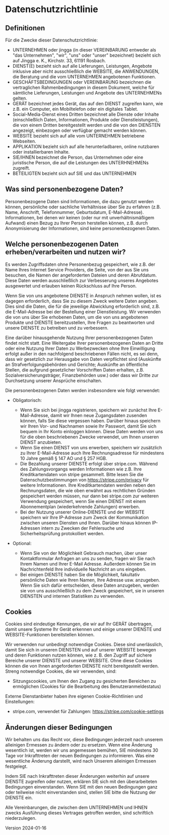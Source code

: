 # Datenschutzrichtlinie

## Definitionen

Für die Zwecke dieser Datenschutzrichtlinie:

* UNTERNEHMEN oder jingga (in dieser VEREINBARUNG entweder als "das Unternehmen", "wir", "uns" oder "unser" bezeichnet) bezieht sich auf Jingga e. K., Kirchstr. 33, 61191 Rosbach.
* DIENST(E) bezieht sich auf alle Lieferungen, Leistungen, Angebote inklusive aber nicht ausschließlich die WEBSITE, die ANWENDUNGEN, die Beratung und die vom UNTERNEHMEN angebotenen Funktionen.
* GESCHÄFTSBEDINGUNGEN oder VEREINBARUNG bezeichnen die vertraglichen Rahmenbedingungen in diesem Dokument, welche für sämtliche Lieferungen, Leistungen und Angebote des UNTERNEHMENs gelten.
* GERÄT bezeichnet jedes Gerät, das auf den DIENST zugreifen kann, wie z.B. ein Computer, ein Mobiltelefon oder ein digitales Tablet.
* Social-Media-Dienst eines Dritten bezeichnet alle Dienste oder Inhalte (einschließlich Daten, Informationen, Produkte oder Dienstleistungen), die von einem Dritten bereitgestellt werden und die von den DIENSTEN angezeigt, einbezogen oder verfügbar gemacht werden können.
* WEBSITE bezieht sich auf alle vom UNTERNEHMEN betriebene Webseiten.
* APPLIKATION bezieht sich auf alle herunterladbaren, online nutzbaren oder installierbaren Inhalte.
* SIE/IHNEN bezeichnet die Person, das Unternehmen oder eine juristische Person, die auf die Leistungen des UNTERHNEHMENs zugreift.
* BETEILIGTEN bezieht sich auf SIE und das UNTERNEHMEN

## Was sind personenbezogene Daten?

Personenbezogene Daten sind Informationen, die dazu genutzt werden können, persönliche oder sachliche Verhältnisse über Sie zu erfahren (z.B. Name, Anschrift, Telefonnummer, Geburtsdatum, E-Mail-Adresse). Informationen, bei denen wir keinen (oder nur mit unverhältnismäßigem Aufwand) einen Bezug zu Ihrer Person herstellen können, z.B. durch Anonymisierung der Informationen, sind keine personenbezogenen Daten.

## Welche personenbezogenen Daten erheben/verarbeiten und nutzen wir?

Es werden Zugriffsdaten ohne Personenbezug gespeichert, wie z.B. der Name Ihres Internet Service Providers, die Seite, von der aus Sie uns besuchen, die Namen der angeforderten Dateien und deren Abrufdatum. Diese Daten werden ausschließlich zur Verbesserung unseres Angebotes ausgewertet und erlauben keinen Rückschluss auf Ihre Person.

Wenn Sie von uns angebotene DIENSTE in Anspruch nehmen wollen, ist es dagegen erforderlich, dass Sie zu diesem Zweck weitere Daten angeben. Dies sind die Daten, die für die jeweilige Abwicklung erforderlich sind, z.B. die E-Mail-Adresse bei der Bestellung einer Dienstleistung. Wir verwenden die von uns über Sie erhobenen Daten, um die von uns angebotenen Produkte und DIENSTE bereitzustellen, Ihre Fragen zu beantworten und unsere DIENSTE zu betreiben und zu verbessern.

Eine darüber hinausgehende Nutzung Ihrer personenbezogenen Daten findet nicht statt. Eine Weitergabe Ihrer personenbezogenen Daten an Dritte oder eine Nutzung Ihrer Daten zu Werbezwecken ohne Ihre Einwilligung erfolgt außer in den nachfolgend beschriebenen Fällen nicht, es sei denn, dass wir gesetzlich zur Herausgabe von Daten verpflichtet sind (Auskünfte an Strafverfolgungsbehörden und Gerichte; Auskünfte an öffentliche Stellen, die aufgrund gesetzlicher Vorschriften Daten erhalten, z.B. Sozialversicherungsträger, Finanzbehörden usw.) oder dass wir Dritte zur Durchsetzung unserer Ansprüche einschalten.

Die personenbezogenen Daten werden insbesondere wie folgt verwendet:

* Obligatorisch:
  * Wenn Sie sich bei jingga registrieren, speichern wir zunächst Ihre E-Mail-Adresse, damit wir Ihnen neue Zugangsdaten zusenden können, falls Sie diese vergessen haben. Darüber hinaus speichern wir Ihren Vor- und Nachnamen sowie Ihr Passwort, damit Sie sich bequem in Ihr Konto einloggen können. Diese Daten werden von uns für die oben beschriebenen Zwecke verwendet, um Ihnen unseren DIENST anzubieten.
  * Wenn Sie einen DIENST von uns erwerben, speichern wir zusätzlich zu Ihrer E-Mail-Adresse auch Ihre Rechnungsadresse für mindestens 10 Jahre gemäß § 147 AO und § 257 HGB.
  * Die Bezahlung unserer DIENSTE erfolgt über stripe.com. Während des Zahlungsvorgangs werden Informationen wie z.B. Ihre Kreditkartendaten von stripe gesammelt. Bitte lesen Sie die Datenschutzbestimmungen von https://stripe.com/privacy für weitere Informationen. Ihre Kreditkartendaten werden neben den Rechnungsdaten, die wie oben erwähnt aus rechtlichen Gründen gespeichert werden müssen, nur dann bei stripe.com zur weiteren Verwendung gespeichert, wenn Sie einen DIENST mit einem Abonnementplan (wiederkehrende Zahlungen) erwerben.
  * Bei der Nutzung unserer Online-DIENSTE und der WEBSITE speichern wir Ihre IP-Adresse zum Zweck der Kommunikation zwischen unseren Diensten und Ihnen. Darüber hinaus können IP-Adressen intern zu Zwecken der Fehlersuche und Sicherheitsprüfung protokolliert werden.

* Optional:
  * Wenn Sie von der Möglichkeit Gebrauch machen, über unser Kontaktformular Anfragen an uns zu senden, fragen wir Sie nach Ihrem Namen und Ihrer E-Mail Adresse. Außerdem können Sie im Nachrichtenfeld Ihre individuelle Nachricht an uns eingeben.
  * Bei einigen DIENSTE haben Sie die Möglichkeit, fakultativ persönliche Daten wie Ihren Namen, Ihre Adresse usw. anzugeben. Wenn Sie sich dafür entscheiden, diese Daten anzugeben, werden sie von uns ausschließlich zu dem Zweck gespeichert, sie in unseren DIENSTEN und internen Statistiken zu verwenden.

## Cookies

Cookies sind eindeutige Kennungen, die wir auf Ihr GERÄT übertragen, damit unsere Systeme Ihr Gerät erkennen und einige unserer DIENSTE und WEBSITE-Funktionen bereitstellen können.

Wir verwenden nur unbedingt notwendige Cookies. Diese sind unerlässlich, damit Sie sich in unseren DIENSTEN und auf unserer WEBSITE bewegen und deren Funktionen nutzen können, wie z. B. den Zugriff auf sichere Bereiche unserer DIENSTE und unserer WEBSITE. Ohne diese Cookies können die von Ihnen angeforderten DIENSTE nicht bereitgestellt werden. Streng notwendige Cookies, die wir verwenden, sind:

* Sitzungscookies, um Ihnen den Zugang zu gesicherten Bereichen zu ermöglichen (Cookies für die Bearbeitung des Benutzeranmeldestatus)

Externe Dienstanbieter haben ihre eigenen Cookie-Richtlinien und Einstellungen:

* stripe.com, verwendet für Zahlungen: https://stripe.com/cookie-settings

## Änderungen dieser Bedingungen

Wir behalten uns das Recht vor, diese Bedingungen jederzeit nach unserem alleinigen Ermessen zu ändern oder zu ersetzen. Wenn eine Änderung wesentlich ist, werden wir uns angemessen bemühen, SIE mindestens 30 Tage vor Inkrafttreten der neuen Bedingungen zu informieren. Was eine wesentliche Änderung darstellt, wird nach Unserem alleinigen Ermessen festgelegt.

Indem SIE nach Inkrafttreten dieser Änderungen weiterhin auf unsere DIENSTE zugreifen oder nutzen, erklären SIE sich mit den überarbeiteten Bedingungen einverstanden. Wenn SIE mit den neuen Bedingungen ganz oder teilweise nicht einverstanden sind, stellen SIE bitte die Nutzung der DIENSTE ein.

Alle Vereinbarungen, die zwischen dem UNTERNEHMEN und IHNEN zwecks Ausführung dieses Vertrages getroffen werden, sind schriftlich niederzulegen.

Version 2024-01-16
